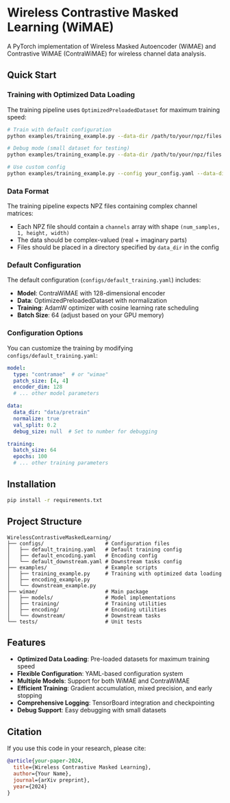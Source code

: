# Wireless Contrastive Masked Learning (WiMAE)

A PyTorch implementation of Wireless Masked Autoencoder (WiMAE) and Contrastive WiMAE (ContraWiMAE) for wireless channel data analysis.

## Quick Start

### Training with Optimized Data Loading

The training pipeline uses `OptimizedPreloadedDataset` for maximum training speed:

```bash
# Train with default configuration
python examples/training_example.py --data-dir /path/to/your/npz/files

# Debug mode (small dataset for testing)
python examples/training_example.py --data-dir /path/to/your/npz/files --debug

# Use custom config
python examples/training_example.py --config your_config.yaml --data-dir /path/to/your/npz/files
```

### Data Format

The training pipeline expects NPZ files containing complex channel matrices:
- Each NPZ file should contain a `channels` array with shape `(num_samples, 1, height, width)`
- The data should be complex-valued (real + imaginary parts)
- Files should be placed in a directory specified by `data_dir` in the config

### Default Configuration

The default configuration (`configs/default_training.yaml`) includes:

- **Model**: ContraWiMAE with 128-dimensional encoder
- **Data**: OptimizedPreloadedDataset with normalization
- **Training**: AdamW optimizer with cosine learning rate scheduling
- **Batch Size**: 64 (adjust based on your GPU memory)

### Configuration Options

You can customize the training by modifying `configs/default_training.yaml`:

```yaml
model:
  type: "contramae"  # or "wimae"
  patch_size: [4, 4]
  encoder_dim: 128
  # ... other model parameters

data:
  data_dir: "data/pretrain"
  normalize: true
  val_split: 0.2
  debug_size: null  # Set to number for debugging

training:
  batch_size: 64
  epochs: 100
  # ... other training parameters
```

## Installation

```bash
pip install -r requirements.txt
```

## Project Structure

```
WirelessContrastiveMaskedLearning/
├── configs/                    # Configuration files
│   ├── default_training.yaml   # Default training config
│   ├── default_encoding.yaml   # Encoding config
│   └── default_downstream.yaml # Downstream tasks config
├── examples/                   # Example scripts
│   ├── training_example.py     # Training with optimized data loading
│   ├── encoding_example.py
│   └── downstream_example.py
├── wimae/                      # Main package
│   ├── models/                 # Model implementations
│   ├── training/               # Training utilities
│   ├── encoding/               # Encoding utilities
│   └── downstream/             # Downstream tasks
└── tests/                      # Unit tests
```

## Features

- **Optimized Data Loading**: Pre-loaded datasets for maximum training speed
- **Flexible Configuration**: YAML-based configuration system
- **Multiple Models**: Support for both WiMAE and ContraWiMAE
- **Efficient Training**: Gradient accumulation, mixed precision, and early stopping
- **Comprehensive Logging**: TensorBoard integration and checkpointing
- **Debug Support**: Easy debugging with small datasets

## Citation

If you use this code in your research, please cite:

```bibtex
@article{your-paper-2024,
  title={Wireless Contrastive Masked Learning},
  author={Your Name},
  journal={arXiv preprint},
  year={2024}
}
``` 